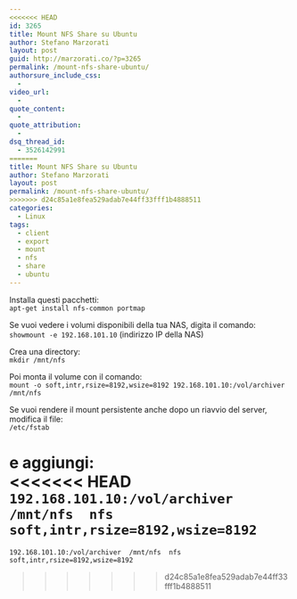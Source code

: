 ```yaml
---
<<<<<<< HEAD
id: 3265
title: Mount NFS Share su Ubuntu
author: Stefano Marzorati
layout: post
guid: http://marzorati.co/?p=3265
permalink: /mount-nfs-share-ubuntu/
authorsure_include_css:
  - 
video_url:
  - 
quote_content:
  - 
quote_attribution:
  - 
dsq_thread_id:
  - 3526142991
=======
title: Mount NFS Share su Ubuntu
author: Stefano Marzorati
layout: post
permalink: /mount-nfs-share-ubuntu/
>>>>>>> d24c85a1e8fea529adab7e44ff33fff1b4888511
categories:
  - Linux
tags:
  - client
  - export
  - mount
  - nfs
  - share
  - ubuntu
---
```

Installa questi pacchetti:  
`apt-get install nfs-common portmap`

Se vuoi vedere i volumi disponibili della tua NAS, digita il comando:  
`showmount -e 192.168.101.10` (indirizzo IP della NAS)

Crea una directory:  
`mkdir /mnt/nfs`

Poi monta il volume con il comando:  
`mount -o soft,intr,rsize=8192,wsize=8192 192.168.101.10:/vol/archiver /mnt/nfs`

Se vuoi rendere il mount persistente anche dopo un riavvio del server, modifica il file:  
`/etc/fstab`

e aggiungi:  
<<<<<<< HEAD
`192.168.101.10:/vol/archiver  /mnt/nfs  nfs   soft,intr,rsize=8192,wsize=8192`
=======
`192.168.101.10:/vol/archiver  /mnt/nfs  nfs   soft,intr,rsize=8192,wsize=8192`
>>>>>>> d24c85a1e8fea529adab7e44ff33fff1b4888511
